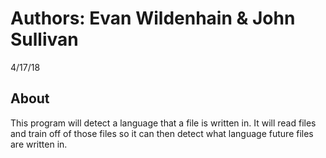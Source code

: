 # Authors: Evan Wildenhain & John Sullivan
4/17/18

## About
 This program will detect a language that a file is written in. It will read files and train off of those files so it can then detect what language future files are written in.
